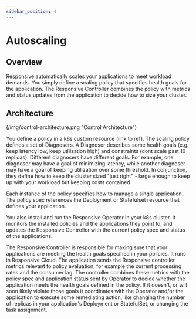 ```yaml
---
sidebar_position: 4
---
```


# Autoscaling

## Overview

Responsive automatically scales your applications to meet workload demands. You simply define a scaling policy that specifies health goals for the application. The Responsive Controller combines the policy
with metrics and status updates from the application to decide how to size your cluster.

## Architecture

(/img/control-architecture.png "Control Architecture")

You define a policy in a k8s custom resource (link to ref). The scaling policy defines a set of Diagnosers. A Diagnoser describes some health goals (e.g. keep latency low, keep utilization high) and constraints (dont scale past 10 replicas). Different diagnosers have different goals. For example, one diagnoser may have a goal of minimizing latency, while another diagnoser may have a goal of keeping utilization over some threshold. In conjunction, they define how to keep the cluster sized "just right" - large enough to keep up with your workload but keeping costs contained.

Each instance of the policy specifies how to manage a single application. The policy spec references the Deployment or Statefulset resource that defines your application.

You also install and run the Responsive Operator in your k8s cluster. It monitors the installed policies and the applications they point to, and updates the Responsive Controller with the current policy spec and status of the applications.

The Responsive Controller is responsible for making sure that your applications are meeting the health goals specified in your policies. It runs in Responsive Cloud. The application sends the Responsive controller metrics relevant to policy evaluation, for example the current processing rates and the consumer lag. The controller combines these metrics with the policy spec and application status sent by Operator to decide whether the application meets the health goals defined in the policy. If it doesn't, or will soon likely violate those goals it coordinates with the Operator and/or the application to execute some remediating action, like changing the number of replicas in your application's Deployment or StatefulSet, or changing the task assignment.
